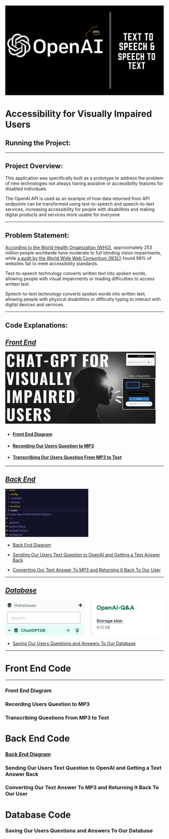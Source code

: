![openai3.png](https://github.com/djtoler/ChatBot--ChatGPT-AWS.Polly/blob/main/assets/openai3.png)

# Accessibility for Visually Impaired Users
  
## Running the Project:

---

## Project Overview:

This application was specifically built as a prototype to address the problem of new technologies not always having assistive or accessibility features for disabled individuals 

The OpenAI API is used as an example of how data returned from API endpoints can be transformed using text-to-speech and speech-to-text services, increasing accessibility for people with disabilities and making digital products and services more usable for everyone

---

## Problem Statement:

[According to the World Health Organization (WHO)](https://www.who.int/news-room/fact-sheets/detail/blindness-and-visual-impairment), approximately 253 million people worldwide have moderate to full blinding vision impairments, while [a audit by the World Wide Web Consortium (W3C](https://www.isemag.com/professional-development-leadership/article/14267164/98-of-websites-fail-to-comply-with-accessibility-requirements-for-people-with-disabilities)) found 98% of websites fail to meet accessibility standards.

Text-to-speech technology converts written text into spoken words, allowing people with visual impairments or reading difficulties to access written text.

Speech-to-text technology converts spoken words into written text, allowing people with physical disabilities or difficulty typing to interact with digital devices and services.

---

## **Code Explanations:**

## [***Front End***](#front-end-code)
![home.png](https://github.com/djtoler/ChatBot--ChatGPT-AWS.Polly/blob/main/assets/frontend-landing-page.png)
 
- #### [Front End Diagram ](#front-end-diagram)

- #### [Recording Our Users Question to MP3 ](#recording-users-question-to-mp3)

- #### [Transcribing Our Users Question From MP3 to Text ](#transcribing-questions-from-mp3-to-text)
---
## [***Back End***](#back-end-code)

![chatserver1](https://github.com/djtoler/ChatBot--ChatGPT-AWS.Polly/blob/main/assets/backend-directory-colored_1_51.png)

- [Back End Diagram ](#back-end-diagram)

- [Sending Our Users Text Question to OpenAI and Getting a Text Answer Back ](#sending-our-users-text-question-to-openai-and-getting-a-text-answer-back)

- [Converting Our Text Answer To MP3 and Returning It Back To Our User ](#converting-our-text-answer-to-mp3-and-returning-it-back-to-our-user)

---

## [***Database***](#database-code)

![chatserverdb2](https://github.com/djtoler/ChatBot--ChatGPT-AWS.Polly/blob/main/assets/backend-database-db-snapshot.PNG)

- [Saving Our Users Questions and Answers To Our Database ](#saving-our-users-questions-and-answers-to-our-database)

---

# Front End Code

---

### Front End Diagram


### Recording Users Question to MP3
### Transcribing Questions From MP3 to Text

# Back End Code
### [Back End Diagram](Accessibility%20for%20Visually%20Impaired%20Users%20a36a010f9e694a919067110abd7824be/Back%20End%20Diagram%20d67e9efc66e241fe83f814f522673dd4.md)
### Sending Our Users Text Question to OpenAI and Getting a Text Answer Back
### Converting Our Text Answer To MP3 and Returning It Back To Our User

# Database Code
### Saving Our Users Questions and Answers To Our Database




